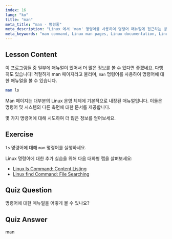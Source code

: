 ```yaml
---
index: 16
lang: "ko"
title: "man"
meta_title: "man - 명령줄"
meta_description: "Linux 에서 'man' 명령어를 사용하여 명령어 매뉴얼에 접근하는 방법을 배우세요. 초보자를 위한 필수 Linux 문서를 발견하고 명령줄 기술을 향상시키세요."
meta_keywords: "man command, Linux man pages, Linux documentation, Linux tutorial, command line guide, beginner Linux"
---
```


## Lesson Content

이 프로그램들 중 일부에 매뉴얼이 있어서 더 많은 정보를 볼 수 있다면 좋겠네요. 다행히도 있습니다! 적절하게 man 페이지라고 불리며, `man` 명령어를 사용하여 명령어에 대한 매뉴얼을 볼 수 있습니다.

```bash
man ls
```

Man 페이지는 대부분의 Linux 운영 체제에 기본적으로 내장된 매뉴얼입니다. 이들은 명령어 및 시스템의 다른 측면에 대한 문서를 제공합니다.

몇 가지 명령어에 대해 시도하여 더 많은 정보를 얻어보세요.

## Exercise

`ls` 명령어에 대해 `man` 명령어를 실행하세요.

Linux 명령어에 대한 추가 실습을 위해 다음 대화형 랩을 살펴보세요:

- [Linux ls Command: Content Listing](https://labex.io/ko/labs/linux-linux-ls-command-content-listing-219205)
- [Linux find Command: File Searching](https://labex.io/ko/labs/linux-linux-find-command-file-searching-219191)

## Quiz Question

명령어에 대한 매뉴얼을 어떻게 볼 수 있나요?

## Quiz Answer

man
